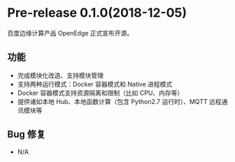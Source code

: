 # Pre-release 0.1.0(2018-12-05)

百度边缘计算产品 OpenEdge 正式宣布开源。

## 功能

- 完成模块化改造、支持模块管理
- 支持两种运行模式：Docker 容器模式和 Native 进程模式
- Docker 容器模式支持资源隔离和限制（比如 CPU、内存等）
- 提供诸如本地 Hub、本地函数计算（包含 Python2.7 运行时）、MQTT 远程通讯模块等

## Bug 修复

- N/A